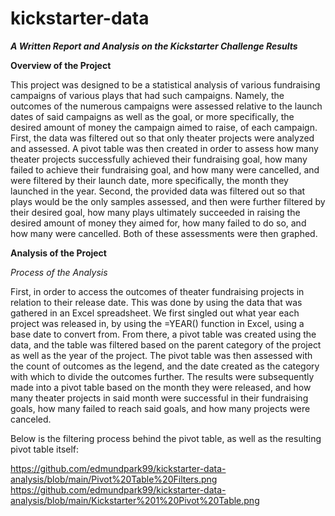 # kickstarter-data
**_A Written Report and Analysis on the Kickstarter Challenge Results_**

**Overview of the Project**

  This project was designed to be a statistical analysis of various fundraising campaigns of various plays that had such campaigns. Namely, the outcomes of the numerous campaigns were assessed relative to the launch dates of said campaigns as well as the goal, or more specifically, the desired amount of money the campaign aimed to raise, of each campaign. First, the data was filtered out so that only theater projects were analyzed and assessed. A pivot table was then created in order to assess how many theater projects successfully achieved their fundraising goal, how many failed to achieve their fundraising goal, and how many were cancelled, and were filtered by their launch date, more specifically, the month they launched in the year. Second, the provided data was filtered out so that plays would be the only samples assessed, and then were further filtered by their desired goal, how many plays ultimately succeeded in raising the desired amount of money they aimed for, how many failed to do so, and how many were cancelled. Both of these assessments were then graphed.
  
**Analysis of the Project**

*Process of the Analysis*

  First, in order to access the outcomes of theater fundraising projects in relation to their release date. This was done by using the data that was gathered in an Excel spreadsheet. We first singled out what year each project was released in, by using the =YEAR() function in Excel, using a base date to convert from. From there, a pivot table was created using the data, and the table was filtered based on the parent category of the project as well as the year of the project. The pivot table was then assessed with the count of outcomes as the legend, and the date created as the category with which to divide the outcomes further. The results were subsequently made into a pivot table based on the month they were released, and how many theater projects in said month were successful in their fundraising goals, how many failed to reach said goals, and how many projects were canceled. 

Below is the filtering process behind the pivot table, as well as the resulting pivot table itself:

https://github.com/edmundpark99/kickstarter-data-analysis/blob/main/Pivot%20Table%20Filters.png
https://github.com/edmundpark99/kickstarter-data-analysis/blob/main/Kickstarter%201%20Pivot%20Table.png
